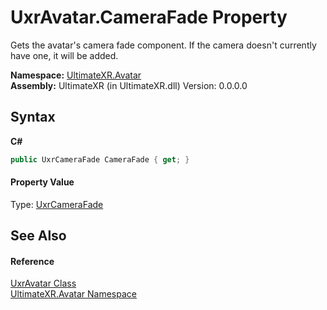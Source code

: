 # UxrAvatar.CameraFade Property 
 

Gets the avatar's camera fade component. If the camera doesn't currently have one, it will be added.

**Namespace:**&nbsp;<a href="N_UltimateXR_Avatar">UltimateXR.Avatar</a><br />**Assembly:**&nbsp;UltimateXR (in UltimateXR.dll) Version: 0.0.0.0

## Syntax

**C#**<br />
``` C#
public UxrCameraFade CameraFade { get; }
```


#### Property Value
Type: <a href="T_UltimateXR_CameraUtils_UxrCameraFade">UxrCameraFade</a>

## See Also


#### Reference
<a href="T_UltimateXR_Avatar_UxrAvatar">UxrAvatar Class</a><br /><a href="N_UltimateXR_Avatar">UltimateXR.Avatar Namespace</a><br />